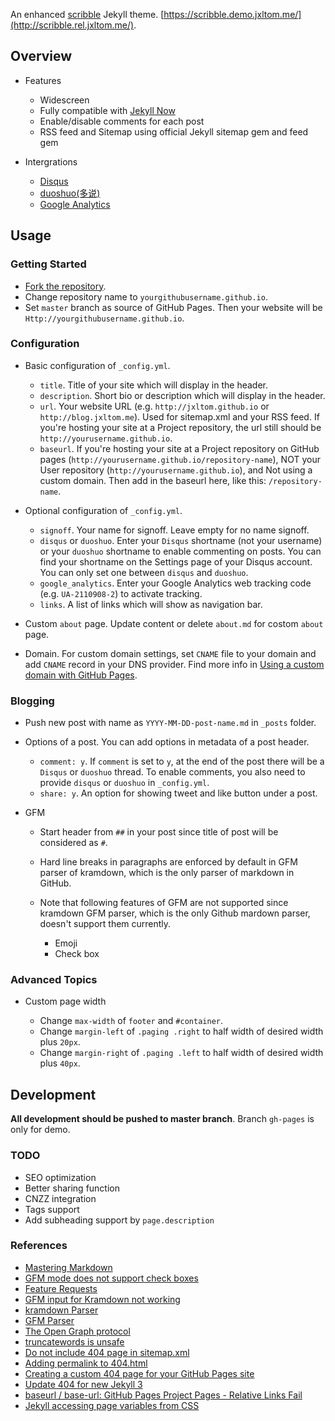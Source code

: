 An enhanced [scribble](https://github.com/muan/scribble) Jekyll theme. [https://scribble.demo.jxltom.me/](http://scribble.rel.jxltom.me/).

## Overview

- Features

    - Widescreen
    - Fully compatible with [Jekyll Now](https://github.com/barryclark/jekyll-now)
    - Enable/disable comments for each post
    - RSS feed and Sitemap using official Jekyll sitemap gem and feed gem

- Intergrations

    - [Disqus](https://disqus.com/)
    - [duoshuo(多说)](http://duoshuo.com/)
    - [Google Analytics](http://www.google.com/analytics/)

## Usage

### Getting Started

- [Fork the repository](https://github.com/jxltom/scribble-enhanced/fork).
- Change repository name to ```yourgithubusername.github.io```.
- Set ```master``` branch as source of GitHub Pages. Then your website will be ```Http://yourgithubusername.github.io```.

### Configuration

- Basic configuration of ```_config.yml```.

    - ```title```. Title of your site which will display in the header.
    - ```description```. Short bio or description which will display in the header.
    - ```url```. Your website URL (e.g. ```http://jxltom.github.io``` or ```http://blog.jxltom.me```). Used for sitemap.xml and your RSS feed. If you're hosting your site at a Project repository, the url still should be ```http://yourusername.github.io```.
    - ```baseurl```. If you're hosting your site at a Project repository on GitHub pages (```http://yourusername.github.io/repository-name```), NOT your User repository (```http://yourusername.github.io```), and Not using a custom domain. Then add in the baseurl here, like this: ```/repository-name```.

- Optional configuration of ```_config.yml```.

    - ```signoff```. Your name for signoff. Leave empty for no name signoff.
    - ```disqus``` or ```duoshuo```. Enter your ```Disqus``` shortname (not your username) or your ```duoshuo``` shortname to enable commenting on posts. You can find your shortname on the Settings page of your Disqus account. You can only set one between ```disqus``` and ```duoshuo```.
    - ```google_analytics```. Enter your Google Analytics web tracking code (e.g. ```UA-2110908-2```) to activate tracking.
    - ```links```. A list of links which will show as navigation bar.

- Custom ```about``` page. Update content or delete ```about.md``` for costom ```about``` page.

- Domain. For custom domain settings, set ```CNAME``` file to your domain and add ```CNAME``` record in your DNS provider. Find more info in [Using a custom domain with GitHub Pages](https://help.github.com/articles/using-a-custom-domain-with-github-pages/).

### Blogging

- Push new post with name as ```YYYY-MM-DD-post-name.md``` in ```_posts``` folder.
- Options of a post. You can add options in metadata of a post header.

    - ```comment: y```. If ```comment``` is set to ```y```, at the end of the post there will be a ```Disqus``` or ```duoshuo``` thread. To enable comments, you also need to provide ```disqus``` or ```duoshuo``` in ```_config.yml```.
    - ```share: y```. An option for showing tweet and like button under a post.

- GFM

    - Start header from ```##``` in your post since title of post will be considered as ```#```.
    - Hard line breaks in paragraphs are enforced by default in GFM parser of kramdown, which is the only parser of markdown in GitHub.
    - Note that following features of GFM are not supported since kramdown GFM parser, which is the only Github mardown parser, doesn't support them currently.

        - Emoji
        - Check box

### Advanced Topics

- Custom page width

    - Change ```max-width``` of ```footer``` and ```#container```.
    - Change ```margin-left``` of ```.paging .right``` to half width of desired width plus ```20px```.
    - Change ```margin-right``` of ```.paging .left``` to half width of desired width plus ```40px```.

## Development

**All development should be pushed to master branch**. Branch ```gh-pages``` is only for demo.

### TODO

- SEO optimization
- Better sharing function
- CNZZ integration
- Tags support
- Add subheading support by ```page.description```

### References

- [Mastering Markdown](https://guides.github.com/features/mastering-markdown)
- [GFM mode does not support check boxes](https://github.com/gettalong/kramdown/issues/346)
- [Feature Requests](https://github.com/gettalong/kramdown/projects/1)
- [GFM input for Kramdown not working](https://github.com/jekyll/jekyll/issues/4529)
- [kramdown Parser](https://kramdown.gettalong.org/parser/kramdown.html)
- [GFM Parser](https://kramdown.gettalong.org/parser/gfm.html)
- [The Open Graph protocol](http://ogp.me/)
- [truncatewords is unsafe](https://github.com/barryclark/jekyll-now/issues/117)
- [Do not include 404 page in sitemap.xml](https://github.com/barryclark/jekyll-now/pull/356)
- [Adding permalink to 404.html](https://github.com/muan/scribble/pull/42)
- [Creating a custom 404 page for your GitHub Pages site](https://help.github.com/articles/creating-a-custom-404-page-for-your-github-pages-site/)
- [Update 404 for new Jekyll 3](https://github.com/barryclark/jekyll-now/pull/404)
- [baseurl / base-url: GitHub Pages Project Pages - Relative Links Fail ](https://github.com/jekyll/jekyll/issues/332)
- [Jekyll accessing page variables from CSS](http://stackoverflow.com/questions/18155203/jekyll-accessing-page-variables-from-css)
